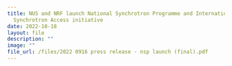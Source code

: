 ```yaml
---
title: NUS and NRF launch National Synchrotron Programme and International
  Synchrotron Access initiative
date: 2022-10-18
layout: file
description: ""
image: ""
file_url: /files/2022 0916 press release - nsp launch (final).pdf
---
```

